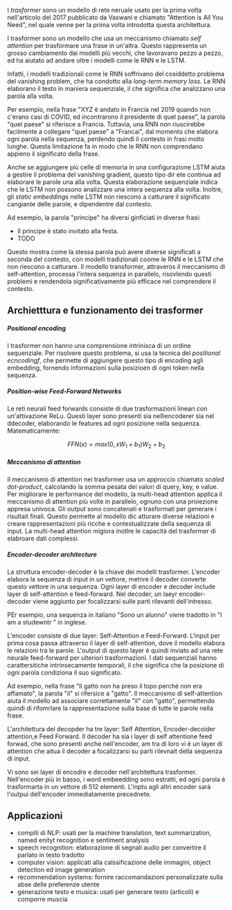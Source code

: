 I *trasformer* sono un modello di rete neruale usato per la prima volta nell'articolo del 2017 pubblicato da Vaswani e chiamato "Attention is All You Need", nel quale venne per la prima volta introdotta questa architettura. 

I trasformer sono un modello che usa un meccanismo chiamato *self attention* per trasformare una frase in un'altra. Questo rappresenta un grosso cambiamento dai modelli più vecchi, che lavoravano pezzo a pezzo, ed ha aiutato ad andare oltre i modelli come le RNN e le LSTM.

Infatti, i modelli tradizionali come le RNN soffrivano del cosiddetto problema del vanishing problem, che ha condotto alla *long-term memory loss*. Le RNN elaborano il testo in maniera sequenziale, il che significa che analizzano una parola alla volta.

Per esempio, nella frase "XYZ è andato in Francia nel 2019 quando non c'erano casi di COVID, ed incontrarono il presidente di quel paese", la parola "quel paese" si riferisce a Francia. Tuttavia, una RNN non riuscirebbe facilmente a collegare "quel paese" a "Francai", dal momento che elabora ogni parola nella sequenza, perdendo quindi il contesto in frasi molto lunghe. Questa limitazione fa in modo che le RNN non comprendano appieno il significato della frase.

Anche se aggiungere più celle di memoria in una configurazione LSTM aiuta a gestire il problema del vanishing gradient, questo tipo dir ete continua ad elaborare le parole una alla volta. Questa elaborazione sequenziale indica che le LSTM non possono analizzare una intera sequenza alla volta. Inoltre, gli *static embeddings* nelle LSTM non riescono a catturare il significato cangiante delle parole, e dipendentre dal contesto.

Ad esempio, la parola "principe" ha diversi ginficiati in diverse frasi:

* Il principe è stato invitato alla festa.
* TODO

Questo mostra come la stessa parola può avere diverse significati a seconda del contesto, con modelli tradizionali coome le RNN e le LSTM che non riescono a catturare. Il modello transformer, attraveros il meccanismo di self-attention, processa l'intera sequenza in parallelo, risovlendo questi problemi e rendendola significativamente più efficace nel comprendere il contesto.

## Archietttura e funzionamento dei trasformer

##### Positional encoding

I trasformer non hanno una comprensione intrinisca di un ordine sequenziale. Per risolvere questo problema, si usa la tecnica del *positional ecncodingf*, che permette di aggiungere questo tipo di encoding agli embedding, fornendo informazioni sulla posizioen di ogni token nella sequenza.

<!-- https://www.geeksforgeeks.org/positional-encoding-in-transformers/ -->

##### Position-wise Feed-Forward Networks

Le reti neurali feed forwards consiste di due trasformazioni lineari con un'attivazione ReLu. Questi layer sono presenti sia nellìencoderer sia nel ddecoder, elaborando le features ad ogni posizione nella sequenza. Matematicamente:

$$
FFN(x) = max(0, xW_1 + b_1) W_2 + b_2
$$

##### Meccanismo di attention

Il meccanismo di attention nei trasformer usa un approccio chiamato *scaled dot-product*, calcolando la somma pesata dei valori di query, key, e value. Per migliorare le performance del modello, la multi-head attention applica il meccanismo di attention più volte in parallelo, ognuno con una proiezione appresa univoca. Gli output sono  concatenati e trasformati per generare i risultait finali. Questo permette al modello dic atturare diverse relazioni e creare rappresentazioni più ricche e contestualizzate della sequenza di input. La multi-head attention migiora inotlre le capacità del trasformer di elabroare dati complessi.

<!-- https://www.geeksforgeeks.org/ml-attention-mechanism/ -->

##### Encoder-decoder architecture

La struttura encoder-decoder è la chiave dei modelli trasformer. L'encoder elabora la sequenza di input in un vettore, metnre il decoder converte questo vettore in una sequenza. Ogni layer di encoder e decoder include layer di self-attention e feed-forward. Nel decoder, un laeyr encoder-decoder viene aggiunto per focalizzarsi sulle parti rilevanti dell'intresso.

PEr esempio, una sequenza in italiano "Sono un alunno" viene tradotto in "I am a studewntr " in inglese.

L'encoder consiste di due layer: Self-Attention e Feed-Forward. L'input per prima cosa passa attraverso il layer di self-attention, dove il modello elabora le relazioni tra le parole. L'output di questo layer è quindi inviato ad una rete neurale feed-forward per ulteriori trasformazioni. I dati sequenziali hanno carattersitiche intrinsecamente temporali, il che significa che la posizione di ogni parola condiziona il suo significato.

Ad esempio, nella frase "Il gatto non ha preso il topo perché non era affamato", la parola "il" si rifersice a "gatto". Il meccanismo di self-attention aiuta il modello ad associare correttamente "il" con "gatto", permettendo quindi di rifomrlare la rappresentazione sulla base di tutte le parole nella frase.

L'architettura del decopder ha tre layer: Self Attention, Encoder-decoider attention,e  Feed Forward. Il decoder ha sia i layer di self attentione  feed forwad, che sono presenti anche nell'encoder, am tra di loro vi è un layer di attention che aitua il decoder a focalizzarsi su parti rilevnait della sequenza di input.

Vi sono sei layer di encodre e decoder nell'architettura trasformer. Nell'encoder più in basso, i word embeedding sono estratti, ed ogni parola è trasformarta in un vettore di 512 elementi. L'inptu agli altri encoder sarà l'outpui dell'encoder immediatamente precednete.

## Applicazioni

* compiti di NLP: usati per la machine translation, text summarization, named enityt recognition e sentiment analysis
* speech recognition: elaborazione di segnali audio per convertire il parlato in testo tradotto
* computer vision: applicati alla calssificazione delle immagini, object detection ed image generation
* recommendation systems: fornire raccomandazioni personalizzate sulla abse delle preferenze utente
* generazione testo e musica: usati per generare testo (articoli) e comporre muscia
